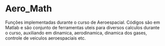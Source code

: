 # Aero_Math
Funções implementadas durante o curso de Aeroespacial.
Códigos são em Matlab e são conjunto de ferramentas uteis para diversos calculos durante o curso, auxiliando em dinamica, aerodinamica, dinamica dos gases,
controle de veiculos aeroespaciais etc.
